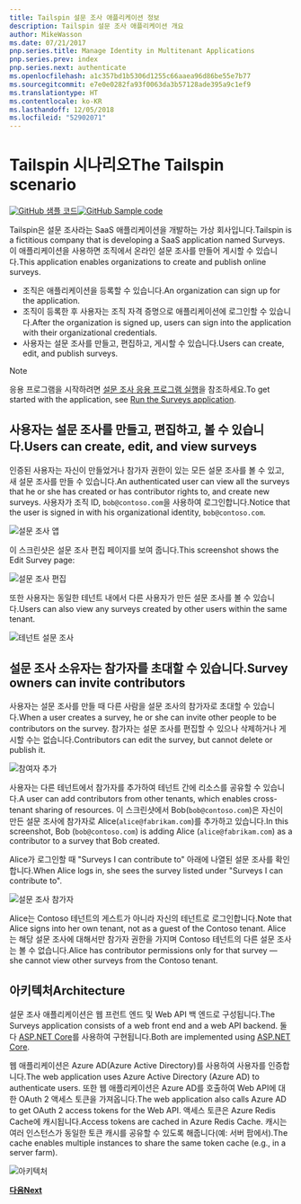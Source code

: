```yaml
---
title: Tailspin 설문 조사 애플리케이션 정보
description: Tailspin 설문 조사 애플리케이션 개요
author: MikeWasson
ms.date: 07/21/2017
pnp.series.title: Manage Identity in Multitenant Applications
pnp.series.prev: index
pnp.series.next: authenticate
ms.openlocfilehash: a1c357bd1b5306d1255c66aaea96d86be55e7b77
ms.sourcegitcommit: e7e0e0282fa93f0063da3b57128ade395a9c1ef9
ms.translationtype: HT
ms.contentlocale: ko-KR
ms.lasthandoff: 12/05/2018
ms.locfileid: "52902071"
---
```

# <a name="the-tailspin-scenario"></a><span data-ttu-id="1380b-103">Tailspin 시나리오</span><span class="sxs-lookup"><span data-stu-id="1380b-103">The Tailspin scenario</span></span>

<span data-ttu-id="1380b-104">[![GitHub](../_images/github.png) 샘플 코드][sample application]</span><span class="sxs-lookup"><span data-stu-id="1380b-104">[![GitHub](../_images/github.png) Sample code][sample application]</span></span>

<span data-ttu-id="1380b-105">Tailspin은 설문 조사라는 SaaS 애플리케이션을 개발하는 가상 회사입니다.</span><span class="sxs-lookup"><span data-stu-id="1380b-105">Tailspin is a fictitious company that is developing a SaaS application named Surveys.</span></span> <span data-ttu-id="1380b-106">이 애플리케이션을 사용하면 조직에서 온라인 설문 조사를 만들어 게시할 수 있습니다.</span><span class="sxs-lookup"><span data-stu-id="1380b-106">This application enables organizations to create and publish online surveys.</span></span>

* <span data-ttu-id="1380b-107">조직은 애플리케이션을 등록할 수 있습니다.</span><span class="sxs-lookup"><span data-stu-id="1380b-107">An organization can sign up for the application.</span></span>
* <span data-ttu-id="1380b-108">조직이 등록한 후 사용자는 조직 자격 증명으로 애플리케이션에 로그인할 수 있습니다.</span><span class="sxs-lookup"><span data-stu-id="1380b-108">After the organization is signed up, users can sign into the application with their organizational credentials.</span></span>
* <span data-ttu-id="1380b-109">사용자는 설문 조사를 만들고, 편집하고, 게시할 수 있습니다.</span><span class="sxs-lookup"><span data-stu-id="1380b-109">Users can create, edit, and publish surveys.</span></span>

> [!NOTE]
> <span data-ttu-id="1380b-110">응용 프로그램을 시작하려면 [설문 조사 응용 프로그램 실행]을 참조하세요.</span><span class="sxs-lookup"><span data-stu-id="1380b-110">To get started with the application, see [Run the Surveys application].</span></span>
> 
> 

## <a name="users-can-create-edit-and-view-surveys"></a><span data-ttu-id="1380b-111">사용자는 설문 조사를 만들고, 편집하고, 볼 수 있습니다.</span><span class="sxs-lookup"><span data-stu-id="1380b-111">Users can create, edit, and view surveys</span></span>
<span data-ttu-id="1380b-112">인증된 사용자는 자신이 만들었거나 참가자 권한이 있는 모든 설문 조사를 볼 수 있고, 새 설문 조사를 만들 수 있습니다.</span><span class="sxs-lookup"><span data-stu-id="1380b-112">An authenticated user can view all the surveys that he or she has created or has contributor rights to, and create new surveys.</span></span> <span data-ttu-id="1380b-113">사용자가 조직 ID, `bob@contoso.com`을 사용하여 로그인합니다.</span><span class="sxs-lookup"><span data-stu-id="1380b-113">Notice that the user is signed in with his organizational identity, `bob@contoso.com`.</span></span>

![설문 조사 앱](./images/surveys-screenshot.png)

<span data-ttu-id="1380b-115">이 스크린샷은 설문 조사 편집 페이지를 보여 줍니다.</span><span class="sxs-lookup"><span data-stu-id="1380b-115">This screenshot shows the Edit Survey page:</span></span>

![설문 조사 편집](./images/edit-survey.png)

<span data-ttu-id="1380b-117">또한 사용자는 동일한 테넌트 내에서 다른 사용자가 만든 설문 조사를 볼 수 있습니다.</span><span class="sxs-lookup"><span data-stu-id="1380b-117">Users can also view any surveys created by other users within the same tenant.</span></span>

![테넌트 설문 조사](./images/tenant-surveys.png)

## <a name="survey-owners-can-invite-contributors"></a><span data-ttu-id="1380b-119">설문 조사 소유자는 참가자를 초대할 수 있습니다.</span><span class="sxs-lookup"><span data-stu-id="1380b-119">Survey owners can invite contributors</span></span>
<span data-ttu-id="1380b-120">사용자는 설문 조사를 만들 때 다른 사람을 설문 조사의 참가자로 초대할 수 있습니다.</span><span class="sxs-lookup"><span data-stu-id="1380b-120">When a user creates a survey, he or she can invite other people to be contributors on the survey.</span></span> <span data-ttu-id="1380b-121">참가자는 설문 조사를 편집할 수 있으나 삭제하거나 게시할 수는 없습니다.</span><span class="sxs-lookup"><span data-stu-id="1380b-121">Contributors can edit the survey, but cannot delete or publish it.</span></span>  

![참여자 추가](./images/add-contributor.png)

<span data-ttu-id="1380b-123">사용자는 다른 테넌트에서 참가자를 추가하여 테넌트 간에 리소스를 공유할 수 있습니다.</span><span class="sxs-lookup"><span data-stu-id="1380b-123">A user can add contributors from other tenants, which enables cross-tenant sharing of resources.</span></span> <span data-ttu-id="1380b-124">이 스크린샷에서 Bob(`bob@contoso.com`)은 자신이 만든 설문 조사에 참가자로 Alice(`alice@fabrikam.com`)를 추가하고 있습니다.</span><span class="sxs-lookup"><span data-stu-id="1380b-124">In this screenshot, Bob (`bob@contoso.com`) is adding Alice (`alice@fabrikam.com`) as a contributor to a survey that Bob created.</span></span>

<span data-ttu-id="1380b-125">Alice가 로그인할 때 "Surveys I can contribute to" 아래에 나열된 설문 조사를 확인합니다.</span><span class="sxs-lookup"><span data-stu-id="1380b-125">When Alice logs in, she sees the survey listed under "Surveys I can contribute to".</span></span>

![설문 조사 참가자](./images/contributor.png)

<span data-ttu-id="1380b-127">Alice는 Contoso 테넌트의 게스트가 아니라 자신의 테넌트로 로그인합니다.</span><span class="sxs-lookup"><span data-stu-id="1380b-127">Note that Alice signs into her own tenant, not as a guest of the Contoso tenant.</span></span> <span data-ttu-id="1380b-128">Alice는 해당 설문 조사에 대해서만 참가자 권한을 가지며 Contoso 테넌트의 다른 설문 조사는 볼 수 없습니다.</span><span class="sxs-lookup"><span data-stu-id="1380b-128">Alice has contributor permissions only for that survey &mdash; she cannot view other surveys from the Contoso tenant.</span></span>

## <a name="architecture"></a><span data-ttu-id="1380b-129">아키텍처</span><span class="sxs-lookup"><span data-stu-id="1380b-129">Architecture</span></span>
<span data-ttu-id="1380b-130">설문 조사 애플리케이션은 웹 프런트 엔드 및 Web API 백 엔드로 구성됩니다.</span><span class="sxs-lookup"><span data-stu-id="1380b-130">The Surveys application consists of a web front end and a web API backend.</span></span> <span data-ttu-id="1380b-131">둘 다 [ASP.NET Core]를 사용하여 구현됩니다.</span><span class="sxs-lookup"><span data-stu-id="1380b-131">Both are implemented using [ASP.NET Core].</span></span>

<span data-ttu-id="1380b-132">웹 애플리케이션은 Azure AD(Azure Active Directory)를 사용하여 사용자를 인증합니다.</span><span class="sxs-lookup"><span data-stu-id="1380b-132">The web application uses Azure Active Directory (Azure AD) to authenticate users.</span></span> <span data-ttu-id="1380b-133">또한 웹 애플리케이션은 Azure AD를 호출하여 Web API에 대한 OAuth 2 액세스 토큰을 가져옵니다.</span><span class="sxs-lookup"><span data-stu-id="1380b-133">The web application also calls Azure AD to get OAuth 2 access tokens for the Web API.</span></span> <span data-ttu-id="1380b-134">액세스 토큰은 Azure Redis Cache에 캐시됩니다.</span><span class="sxs-lookup"><span data-stu-id="1380b-134">Access tokens are cached in Azure Redis Cache.</span></span> <span data-ttu-id="1380b-135">캐시는 여러 인스턴스가 동일한 토큰 캐시를 공유할 수 있도록 해줍니다(예: 서버 팜에서).</span><span class="sxs-lookup"><span data-stu-id="1380b-135">The cache enables multiple instances to share the same token cache (e.g., in a server farm).</span></span>

![아키텍처](./images/architecture.png)

<span data-ttu-id="1380b-137">[**다음**][authentication]</span><span class="sxs-lookup"><span data-stu-id="1380b-137">[**Next**][authentication]</span></span>

<!-- Links -->

[authentication]: authenticate.md

[설문 조사 응용 프로그램 실행]: ./run-the-app.md
[Run the Surveys application]: ./run-the-app.md
[ASP.NET Core]: /aspnet/core
[sample application]: https://github.com/mspnp/multitenant-saas-guidance

